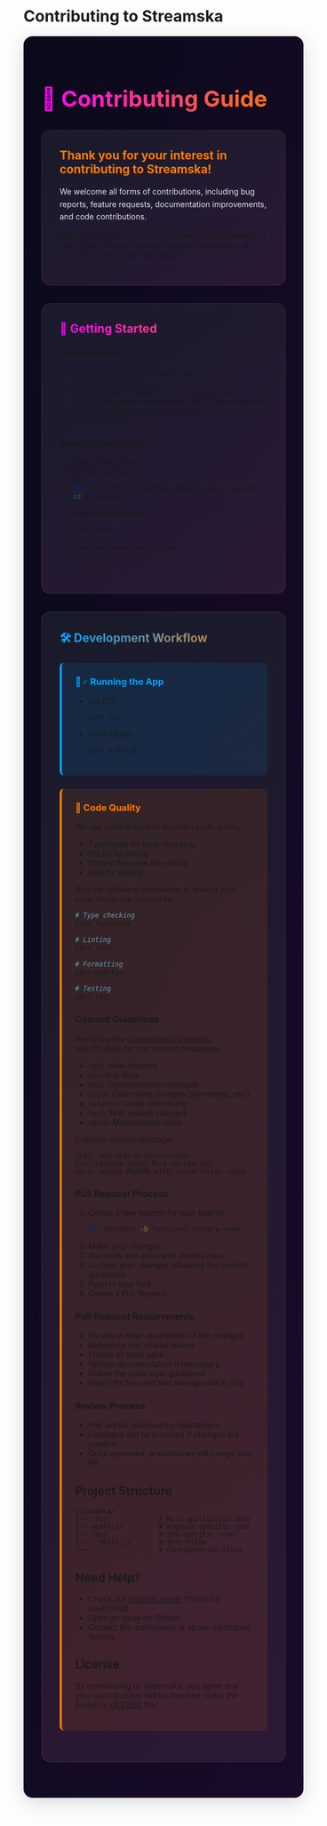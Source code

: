 # Contributing to Streamska

<div style="font-family: -apple-system, BlinkMacSystemFont, 'Segoe UI', Roboto, Oxygen-Sans, Ubuntu, Cantarell, sans-serif; max-width: 800px; margin: 0 auto; padding: 2rem; background: linear-gradient(to bottom right, #0a0a1a, #1a0a2a); border-radius: 16px; box-shadow: 0 8px 32px rgba(0,0,0,0.15);">

<style>
  @keyframes gradientShift {
    0% { background-position: 0% 50%; }
    50% { background-position: 100% 50%; }
    100% { background-position: 0% 50%; }
  }
  .contributing-header {
    background: linear-gradient(90deg, #ff00ff, #ff7b00, #00a2ff);
    -webkit-background-clip: text;
    background-clip: text;
    -webkit-text-fill-color: transparent;
    animation: gradientShift 10s ease infinite;
    background-size: 200% auto;
  }
  .guide-card {
    background: linear-gradient(145deg, rgba(26, 28, 44, 0.95), rgba(45, 26, 54, 0.95));
    border-radius: 16px;
    padding: 2rem;
    margin: 2rem 0;
    border: 1px solid rgba(255,123,0,0.15);
    transition: all 0.3s cubic-bezier(0.4, 0, 0.2, 1);
  }
  .guide-card:hover {
    transform: translateY(-4px);
    box-shadow: 0 25px 50px -12px rgba(255, 123, 0, 0.25);
  }
</style>

<h1 class="contributing-header" style="font-size: 2.5rem; margin-bottom: 2rem;">🌟 Contributing Guide</h1>

<div class="guide-card">
  <h2 style="color: #ff7b00; margin-top: 0;">Thank you for your interest in contributing to Streamska!</h2>
  <p style="color: #e2e8f0; line-height: 1.6;">We welcome all forms of contributions, including bug reports, feature requests, documentation improvements, and code contributions.</p>

We want this community to be friendly and respectful to each other. Please follow our [Code of Conduct](./CODE_OF_CONDUCT.md) in all your interactions with the project.

</div>

<div class="guide-card">
  <h2 style="background: linear-gradient(90deg, #ff00ff, #ff7b00); -webkit-background-clip: text; background-clip: text; -webkit-text-fill-color: transparent; margin-top: 0;">🚀 Getting Started</h2>

### Prerequisites

- Node.js (version specified in `.nvmrc`)
- Yarn package manager
- React Native development environment setup
- iOS development environment (for iOS development)
- Android development environment (for Android development)

### Development Setup

1. Fork the repository
2. Clone your fork:
    ```sh
    git clone https://github.com/Act-Aks/streamska.git
    cd streamska
    ```
3. Install dependencies:
    ```sh
    yarn install
    ```
4. Start the development server:
    ```sh
    yarn start
    ```

</div>

<div class="guide-card">
  <h2 style="background: linear-gradient(90deg, #00a2ff, #ff7b00); -webkit-background-clip: text; background-clip: text; -webkit-text-fill-color: transparent; margin-top: 0;">🛠 Development Workflow</h2>

<div style="margin: 1.5rem 0; padding: 1.5rem; background: rgba(0, 162, 255, 0.1); border-radius: 8px; border-left: 4px solid #00a2ff;">
  <h3 style="color: #00a2ff; margin: 0 0 1rem 0;">🏃♂️ Running the App</h3>

- For iOS:
    ```sh
    yarn ios
    ```
- For Android:
    ```sh
    yarn android
    ```

</div>

<div style="margin: 1.5rem 0; padding: 1.5rem; background: rgba(255, 123, 0, 0.1); border-radius: 8px; border-left: 4px solid #ff7b00;">
  <h3 style="color: #ff7b00; margin: 0 0 1rem 0;">🧼 Code Quality</h3>

We use several tools to maintain code quality:

- TypeScript for type checking
- ESLint for linting
- Prettier for code formatting
- Jest for testing

Run the following commands to ensure your code meets our standards:

```sh
# Type checking
yarn typecheck

# Linting
yarn lint

# Formatting
yarn prettier

# Testing
yarn test
```

### Commit Guidelines

We follow the [Conventional Commits](https://www.conventionalcommits.org/) specification for our commit messages:

- `feat`: New features
- `fix`: Bug fixes
- `docs`: Documentation changes
- `style`: Code style changes (formatting, etc.)
- `refactor`: Code refactoring
- `test`: Test-related changes
- `chore`: Maintenance tasks

Example commit message:

```
feat: add user authentication
fix: resolve login form validation
docs: update README with installation steps
```

### Pull Request Process

1. Create a new branch for your feat/fix:
    ```sh
    git checkout -b feat/your-feature-name
    ```
2. Make your changes
3. Run tests and ensure all checks pass
4. Commit your changes following the commit guidelines
5. Push to your fork
6. Create a Pull Request

### Pull Request Requirements

- Provide a clear description of the changes
- Reference any related issues
- Ensure all tests pass
- Update documentation if necessary
- Follow the code style guidelines
- Keep PRs focused and manageable in size

### Review Process

- PRs will be reviewed by maintainers
- Feedback will be provided if changes are needed
- Once approved, a maintainer will merge your PR

## Project Structure

```
streamska/
├── src/             # Main application code
├── android/         # Android-specific code
├── ios/             # iOS-specific code
├── __tests__/       # Test files
└── ...              # Configuration files
```

## Need Help?

- Check our [Discord server](https://discord.gg/streamska) [Yet to be confirmed]
- Open an issue on GitHub
- Contact the maintainers at above mentioned forums

## License

By contributing to Streamska, you agree that your contributions will be licensed under the project's [LICENSE](LICENSE) file.
